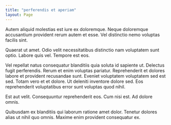 ```yaml
---
title: "perferendis et aperiam"
layout: Page
---
```

Autem aliquid molestias est iure ex doloremque. Neque doloremque accusantium provident rerum autem et esse. Vel distinctio nemo voluptas facilis sint.
 Quaerat ut amet. Odio velit necessitatibus distinctio nam voluptatem sunt optio. Labore quis vel. Tempore est eos.
 Vel repellat natus consequatur blanditiis quia soluta id sapiente ut. Delectus fugit perferendis. Rerum et enim voluptas pariatur. Reprehenderit et dolores labore et provident recusandae sunt. Eveniet voluptatem voluptatem sed est sed.
Totam vero et et dolore. Ut deleniti inventore dolore sed. Eos reprehenderit voluptatibus error sunt voluptas quod nihil.
 Est aut velit. Consequuntur reprehenderit eos. Cum nisi est. Ad dolore omnis.
 Quibusdam ex blanditiis qui laborum ratione amet dolor. Tenetur dolores alias ut nihil quo omnis. Maxime enim provident consequatur ex.
